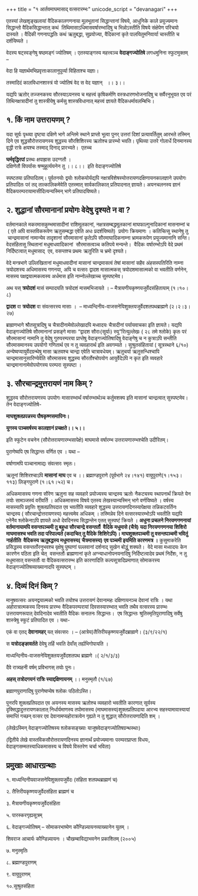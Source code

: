 +++
title = "१ आर्तवमाघमासाद् वत्सरारम्भः"
unicode_script = "devanagari"
+++

एतस्यां लेखशृङ्खलायां वैदिककालगणनाया मूलभूतानां सिद्धान्तानां विषये, आधुनिके काले प्रयुज्यमानः सिद्धान्तो वैदिकसिद्धान्तात् कथं  तिथिमासाऽधिमासवर्षारम्भादिषु च भिन्नोऽस्तीति विषये संक्षेपेण परिचयो दास्यते । वैदिकी गणनापद्धतिः कथं ऋतुबद्धा, सुप्रयोज्या, वैदिकानां कृते पालयितुमनिवार्या चास्तीति च दर्शयिष्यते ।

वेदस्य षट्स्वङ्गेषु षष्ठमङ्गं ज्योतिषम् । एतस्याङ्गस्य महत्त्वञ्च **वेदाङ्गज्योतिषे** लगधमुनिना स्फुटमुक्तम् –

वेदा हि यज्ञार्थमभिप्रवृत्ताःकालानुपूर्व्या विहिताश्च यज्ञाः।

तस्मादिदं कालविधानशास्त्रं यो ज्योतिषं वेद स वेद यज्ञान्   ।। ३।।

यद्यपि ऋतोर् तज्जनकस्य सौरस्याऽयनस्य च महत्त्वं कृषिकर्मणि वस्त्रधारणभोजनादिषु च सर्वैरनुभूयत एव परं तिथिनक्षत्रादीनां तु शास्त्रीयेषु कर्मसु शास्त्रविधानात् महत्त्वं ज्ञायते वैदिकधर्मावलम्बिभिः।

## १. किं नाम उत्तरायणम् ?

यदा सूर्यः पृथ्व्या दृष्ट्या दक्षिणे भागे अन्तिमे स्थाने प्राप्तो भूत्वा पुनर् उत्तरां दिशां प्रत्यावर्तितुम् आरभते तस्मिन् दिने एव शुद्धसौरोत्तरायणस्य शुद्धस्य सौरशिशिरस्य ऋतोश्च प्रारम्भो भवति। पृथिव्या उत्तरे गोलार्धे दिनमानस्य वृद्धी रात्रेः क्षयश्च तस्माद् दिनाद् प्रारभ्यते।  एतच्च

**घर्मवृद्धिरपां** प्रस्थः क्षपाह्रास उदग्गतौ ।  
दक्षिणेतौ विपर्यासः षण्मुहूर्त्ययनेन तु ।। ८।।  इति वेदाङ्गज्योतिषे

स्पष्टतया प्रतिपादितम्। पूर्वतनयोः द्वयोः श्लोकयोर्यद्यपि नक्षत्रविशेषस्योत्तरायणदक्षिणायनकालज्ञाने उपयोगः प्रतिपादितः परं तद् तात्कालिकमेवेति एतस्मात् सार्वकालिकात् प्रतिपादनात् ज्ञायते। अयनचलनस्य ज्ञानं वैदिकपरम्परायामासीदित्यन्यस्मिन् भागे प्रतिपादयिष्यते।

## २. शुद्धानां सौरमानानां प्रयोगः वेदेषु दृश्यते न वा ?

वर्तमानकाले मकरमासकुम्भमासादीनां राशिमूलकानां, नक्षत्रसम्बद्धमूलकानां माघफाल्गुनादिकानां मासनाम्नां च  ( एते अपि वास्तविकरूपेण ऋतुसम्बद्धा एवेति अधः प्रदर्शयिष्यते)  प्रयोगः क्रियमाणः । कतिचित्सु स्थानेषु तु  चान्द्रमासानां नामान्येव तादृशानां सौरमासानां कृतेऽपि सौरमाघादिकनाम्ना भ्रामकरूपेण प्रयुज्यमानानि सन्ति। वेदसंहितासु स्थितानां मधुमाधवादिकानां  सौरमासत्वञ्च कतिपये मन्यन्ते।  वैदिकः वर्षारम्भोऽपि वेदे प्रथमं निर्दिष्टत्वात् मधुमासाद्  एव, वसन्तश्च प्रथमः ऋतुरिति च भ्रमो दृश्यते।

वेदे मन्त्रभागे उल्लिखितानां मधुमाधवादीनां मासानां चान्द्रमासत्वं तेषां मासानां सहैव अंहसस्पतिरिति नाम्ना त्रयोदशस्य अधिमासस्य गणनया, अपि च वत्सरः द्वादश मासात्मकस् त्रयोदशमासात्मको वा भवतीति वर्णनेन, मासस्य पक्षद्वयात्मकत्वस्य अर्धमास इति नाम्नोल्लेखाच्च सुस्पष्टमेव।

अथ यस् **त्रयोदशं** मासं सम्पादयति त्रयोदशं मासमभिजायते । – मैत्रायणीयकृष्णयजुर्वेदसंहितायाम् (१।१०।८)

**द्वादश** वा **त्रयोदश** वा संवत्सरस्य मासाः ।  – माध्यन्दिनीय-वाजसनेयिशुक्लयजुर्वेदशतपथब्राह्मणे (२।२।३।२७)

ब्राह्मणभागे श्रौतसूत्रादिषु च चैत्रादीनामेवोल्लेखादपि मध्वादयः चैत्रादीनां पर्यायवाचका इति ज्ञायते। यद्यपि वेदाङ्गज्योतिषे सौरमानानां प्रसङ्गे मासाः “द्वादश सौराः(सूर्याः) स्यु”रित्युल्लेखः ( २८ तमे श्लोके) कृतः परं सौरमासानां नामानि तु वेदेषु गुरुपरम्परया प्राप्तेषु वेदाङ्गज्योतिषादिषु वेदाङ्गेषु च न कुत्राऽपि सन्तीति सौरमासमानस्य उपयोगो गणितार्थ एव न तु व्यवहारार्थ इति अवगम्यते । सुश्रुतसंहितायां ( सूत्रस्थाने ६/१०) अन्येष्वप्यायुर्वेदग्रन्थेषु मासा ऋतवश्च चान्द्रा एवेति चात्रावधेयम्। ऋतुचर्या ऋतुसन्धिश्चापि चान्द्रमासानुसारिण्येवेति सौरमासस्य शुद्धस्य सौरर्तोश्चोपयोग आयुर्वेदेऽपि न कृत इति व्यवहारे चान्द्रमानानामेवोपयोगस्य परम्परा सुस्पष्टा ।

## ३. सौरचान्द्रमुत्तरायणं नाम किम् ?

शुद्धस्य सौरोत्तरायणस्य उपयोगः मासारम्भार्थं वर्षारम्भार्थञ्च कर्तुमशक्य इति मासानां चान्द्रत्वात् सुस्पष्टमेव। तेन वेदाङ्गज्योतिषे-

**माघशुक्लप्रपन्नस्य पौषकृष्णसमापिनः।**

**युगस्य पञ्चवर्षस्य कालज्ञानं प्रचक्षते।। ५।।**

इति स्फुटेन वचनेन (सौरोत्तरायणारम्भसापेक्षे) माघमासे वर्षारम्भ उत्तरायणारम्भश्चेति उदीरितम्।

पुराणेष्वपि एष सिद्धान्तः वर्णित एव । यथा –

वर्षाणामपि पञ्चानामाद्यः संवत्सरः स्मृतः।

ऋतूनां शिशिरश्चाऽपि **मासानां** **माघ** एव च ।। ब्रह्माण्डपुराणे (पूर्वभागे २४।१४१) वायुपुराणे(१।१५३।११३) लिङ्गपुराणे (१।६१।५२) च।

अधिकमासस्य गणना सौरेण ऋतुना सह व्यवहारे प्रयोज्यस्य चान्द्रस्य ऋतोः नैकट्यस्य स्थापनार्थं क्रियते येन तयोः सामञ्जस्यं वरीवर्ति । अधिकमासस्य विषये एतस्य लेखस्यान्यस्मिन् भागे वर्णयिष्यते । वर्षस्य मासस्यापि प्रवृत्तिः शुक्लप्रतिपदात एव भवतीति व्यवहारे शुद्धस्य उत्तरायणदिनस्यापेक्षया तन्निकटवर्तिनः चान्द्रस्य ( सौरचान्द्रोत्तरायणस्य) महत्त्वमेव अधिकम् । तस्मिन्नेव दिने वत्सरस्यारम्भोऽपि भवतीति यद्यपि एनेनैव श्लोकेनाऽपि ज्ञायते अधो देवदिनस्य सिद्धान्तेन एतत् सुस्पष्टं क्रियते । **अधुना प्रचलने निरयणगणनायां वर्तमानायामपि वसन्तपञ्चमी तु बहुधा सौरचान्द्रे वसन्तर्तौ  वैदिके मधुमासे (चैत्रे) यदा निरयणगणनया शिशिरो माघमासश्च भवति तदा परिपाल्यते (कदाचित् तु वैदिके शिशिरेऽपि)। माघशुक्लपञ्चमी तु वसन्तपञ्चमी भवितुं नार्हतीति  वैदिकस्य ऋतुबद्धस्य मधुमासस्य( चैत्रमासस्य) एव पञ्चमी इयमिति कारणमत्र ।** कुसुमाकरेति प्रसिद्धस्य वसन्तर्तोरनुभवश्च वृक्षेषु पुष्पाणां पल्लवानां दर्शनाद् सुखेन बोद्धुं शक्यते।  वेदे मासा मध्वादयः केन कारणेन पठिता इति चेत्  वसन्तर्तोः ब्राह्मणानां कृते अग्न्याधानोपनयनादिषु निर्दिष्टत्वादेव प्रथमं निर्देशः, न तु मधुमासात् वसन्तर्तोः वा वैदिकवत्सरारम्भ इति कारणादिति कल्पसूत्रादिप्रमाणात् सोमाकरस्य वेदाङ्गज्योतिषव्याख्यानादपि सुस्पष्टम् ।

## ४. दिव्यं दिनं किम् ?

मानुषवत्सरः अयनद्वयात्मको भवति तयोश्च उत्तरायणं देवानामहः दक्षिणायनञ्च देवानां रात्रिः । यथा अहोरात्रात्मकस्य दिनस्य प्रारम्भः वैदिकपरम्परायां दिवसस्यारम्भात् भवति तथैव वत्सरस्य प्रारम्भः उत्तरायणरूपात् देवदिनादेव भवतीति वैदिकः सनातनः सिद्धान्तः।  एष सिद्धान्तः श्रुतिस्मृतिपुराणादिषु सर्वेषु शास्त्रेषु स्फुटं प्रतिपादित एव । यथा-

एकं वा एतद् **देवानामहर्** यत् संवत्सरः । – (आत्रेय)तैत्तिरीयकृष्णयजुर्वेदब्राह्मणे। (३/९/२२/१)

स **यत्रोदङ्ङावर्तते** देवेषु तर्हि भवति देवाँस् तर्ह्यभिगोपायति ।

माध्यन्दिनीय-वाजसनेयिशुक्लयजुर्वेदशतपथ ब्राह्मणे ।( २/१/३/३)

दैवे रात्र्यहनी वर्षम् प्रविभागस् तयोः पुनः।

**अहस् तत्रोदगयनं रात्रिः स्याद्दक्षिणायनम्** ।। मनुस्मृतौ (१/६७)

ब्रह्माणपुराणादिषु पुराणेष्वप्येष श्लोकः पठितोऽस्ति।

पुनरपि शुक्लप्रतिपदात एव अयनस्य मासस्य ऋतोश्च व्यवहारो भवतीति कारणात् सूर्यस्य दृक्सिद्धादुत्तरायणकालात् निर्धार्यमाणस्य तपोमासस्य (माघमासस्य)शुक्लप्रतिपदाया आरभ्य सहस्यामावास्यायां समाप्तिं गच्छन् वत्सर एव देवानामप्यहोरात्रत्वेन गृह्यते न तु शुद्धात् सौरोत्तरायणादिति शम् ।

(लेखेऽस्मिन् वेदाङ्गज्योतिषस्य श्लोकसङ्ख्याः याजुषवेदाङ्गज्योतिषग्रन्थस्थाः)

(द्वितीये लेखे वास्तविकसौरोत्तरायणदिनस्य ज्ञानार्थं प्रयोज्यमानाः परम्पराप्राप्ता विधयः, वेदाङ्गसम्मतस्याधिकमासस्य च विषये विस्तरेण चर्चा भविता)

## प्रमुखाः आधारग्रन्थाः

१. माध्यन्दिनीयवाजसनेयिशुक्लयजुर्वेदः (संहिता शतपथब्राह्मणं च)

२. तैत्तिरीयकृष्णयजुर्वेदसंहिता ब्राह्मणं च

३. मैत्रायणीयकृष्णयजुर्वेदसंहिता

५. पारस्करगृह्यसूत्रम्

६. वेदाङ्गज्योतिषम् – सोमाकरभाष्येण कौण्डिन्न्यायनव्याख्यानेन युतम् ।

शिवराज आचार्यः कौण्डिन्न्यायनः । चौखम्बाविद्याभवनेन प्रकाशितम् (२००५)

७. मनुस्मृतिः

८. ब्रह्माण्डपुराणम्

९. वायुपुराणम्

१०.सुश्रुतसंहिता